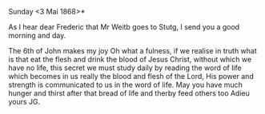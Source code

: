  Sunday <3 Mai 1868>*

As I hear dear Frederic that Mr Weitb goes to Stutg, I send you a good morning and day.

The 6th of John makes my joy Oh what a fulness, if we realise in truth what is that eat the flesh and drink the blood of Jesus Christ, without which we have no life, this secret we must study daily by reading the word of life which becomes in us really the blood and flesh of the Lord, His power and strength is communicated to us in the word of life. May you have much hunger and thirst after that bread of life and therby feed others too Adieu  yours JG.
